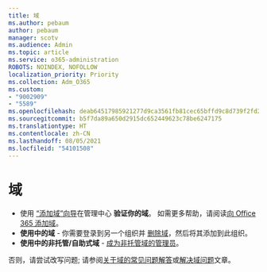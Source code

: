 ```yaml
---
title: 域
ms.author: pebaum
author: pebaum
manager: scotv
ms.audience: Admin
ms.topic: article
ms.service: o365-administration
ROBOTS: NOINDEX, NOFOLLOW
localization_priority: Priority
ms.collection: Adm_O365
ms.custom:
- "9002909"
- "5589"
ms.openlocfilehash: deab64517985921277d9ca3561fb81cec65bffd9c8d739f2fd2f891f1b35b381
ms.sourcegitcommit: b5f7da89a650d2915dc652449623c78be6247175
ms.translationtype: HT
ms.contentlocale: zh-CN
ms.lasthandoff: 08/05/2021
ms.locfileid: "54101508"
---
```

# <a name="domains"></a>域

- 使用 [“添加域”向导](https://admin.microsoft.com/Adminportal#/Domains/Wizard)在管理中心 **验证你的域**。 如需更多帮助，请阅读[向 Office 365 添加域](https://docs.microsoft.com/microsoft-365/admin/setup/add-domain?view=o365-worldwide)。
- **使用中的域** - 你需要登录到另一个组织并 [删除域](https://docs.microsoft.com/microsoft-365/admin/get-help-with-domains/remove-a-domain?view=o365-worldwide)，然后将其添加到此组织。
- **使用中的非托管/自助式域** - [成为非托管域的管理员](https://docs.microsoft.com/azure/active-directory/users-groups-roles/domains-admin-takeover)。

否则，请尝试改写问题; 请参阅[关于域的常见问题解答](https://docs.microsoft.com/microsoft-365/admin/setup/domains-faq?view=o365-worldwide)或[解决域问题](https://docs.microsoft.com/microsoft-365/admin/get-help-with-domains/find-and-fix-issues?view=o365-worldwide)文章。
